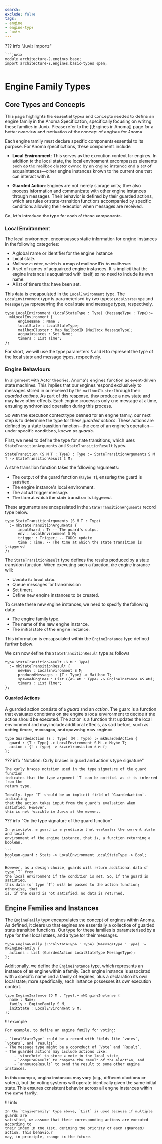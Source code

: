 ```yaml
---
search:
exclude: false
tags:
- engine
- engine-type
- Juvix
---
```



??? info "Juvix imports"

    ```juvix
    module architecture-2.engines.base;
    import architecture-2.engines.basic-types open;
    ```


# Engine Family Types

## Core Types and Concepts

This page highlights the essential types and concepts needed to define an engine
family in the Anoma Specification, specifically focusing on writing these
families in Juvix. Please refer to the [[Engines in Anoma]] page for a better
overview and motivation of the concept of engines for Anoma.

Each engine family must declare specific components essential to its purpose.
For Anoma specifications, these components include:

- **Local Environment**: This serves as the execution context for engines.
  In addition to the local state, the local
  environment encompasses elements such as the mailbox cluster owned by an
  engine instance and a set of acquaintances—other engine instances known to the
  current one that can interact with it.

- **Guarded Action**: Engines are not merely storage units; they also process
  information and communicate with other engine instances through messages.
  Their behavior is defined by their guarded actions, which are rules or
  state-transition functions accompanied by specific conditions allowing their
  execution when messages are received.

So, let's introduce the type for each of these components.


### Local Environment

The local environment encompasses static information for engine instances in the
following categories:

- A global name or identifier for the engine instance.
- Local state.
- Mailbox cluster, which is a map of mailbox IDs to mailboxes.
- A set of names of acquainted engine instances. It is implicit that the engine
  instance is acquainted with itself, so no need to include its own name.
- A list of timers that have been set.

This data is encapsulated in the `LocalEnvironment` type. The `LocalEnvironment` 
type is parameterised by two types: `LocalStateType` and 
`MessageType` representing the local state and message types, respectively.

```juvix
type LocalEnvironment (LocalStateType : Type) (MessageType : Type):= 
  mkLocalEnvironment {
      engineName : Name ;
      localState : LocalStateType;
      mailboxCluster : Map MailboxID (Mailbox MessageType);
      acquaintances : Set Name;
      timers : List Timer;
};
```

For short, we will use the type parameters `S` and `M` to represent 
the type of the local state and message types, respectively.

### Engine Behaviours

In alignment with Actor theories, Anoma's engines function as event-driven state
machines. This implies that our engines respond exclusively to messages stored
in or received by the `mailboxCluster` through their _guarded actions_. As part
of this response, they produce a new state and may have other effects. Each
engine processes only one message at a time, ensuring synchronized operation
during this process.

So with the execution context type defined for an engine family, our next step is
to determine the type for these _guarded actions_. These actions are defined by a
state transition function—the core of an engine's operation—under specific
conditions, known as _guards_. 

First, we need to define the type for state transitions, which uses
`StateTransitionArguments` and `StateTransitionResult` types.

```juvix
StateTransition (S M T : Type) : Type := StateTransitionArguments S M T -> StateTransitionResult S M;
```

A state transition function takes the following arguments:

- The output of the guard function (`Maybe T`), ensuring the guard is satisfied.
- The engine instance's local environment.
- The actual trigger message.
- The time at which the state transition is triggered.

These arguments are encapsulated in the `StateTransitionArguments` record type below.

```juvix
type StateTransitionArguments (S M T : Type)
  := mkStateTransitionArguments {
      inputGuard : T; -- The guard's output
      env : LocalEnvironment S M;
      trigger : Trigger; -- TODO: update
      time : Time; -- The time at which the state transition is triggered
};
```

The `StateTransitionResult` type defines the results produced by a state
transition function. When executing such a function, the engine instance will:

- Update its local state.
- Queue messages for transmission.
- Set timers.
- Define new engine instances to be created.

To create these new engine instances, we need to specify the following data:

- The engine family type.
- The name of the new engine instance.
- The initial state of the engine instance.

This information is encapsulated within the `EngineInstance` type defined
further below.

We can now define the `StateTransitionResult` type as follows:

```juvix
type StateTransitionResult (S M : Type)
  := mkStateTransitionResult {
      newEnv : LocalEnvironment S M;
      producedMessages : {T : Type} -> Mailbox T;
      spawnedEngines : List ({eS eM : Type} -> EngineInstance eS eM);
      timers : List Timer;
};
```

#### Guarded Actions

A guarded action consists of a _guard_ and an _action_. The guard is a function
that evaluates conditions on the engine's local environment to decide if the
action should be executed. The action is a function that updates the local
environment and may include additional effects, as said before, such as setting
timers, messages, and spawning new engines.


```juvix
type GuardedAction (S : Type) (M : Type) := mkGuardedAction {
  guard : {T : Type} -> LocalEnvironment S M -> Maybe T;
  action : {T : Type} -> StateTransition S M T;
};
```

??? info "Notation: Curly braces in guard and action's type signature"

    The curly braces notation used in the type signature of the guard function
    indicates that the type argument `T` can be omitted, as it is inferred from the
    return type.

    Ideally, type `T` should be an implicit field of `GuardedAction`, indicating
    that the action takes input from the guard's evaluation when satisfied. However,
    this is not feasible in Juvix at the moment.

??? info "On the type signature of the guard function"

    In principle, a guard is a predicate that evaluates the current state and local
    environment of the engine instance, that is, a function returning a boolean. 
    
    ```
    boolean-guard : State -> LocalEnvironment LocalStateType -> Bool;
    ```

    However, as a design choice, guards will return additional data of type `T` from
    the local environment if the condition is met. So, if the guard is satisfied,
    this data (of type `T`) will be passed to the action function; otherwise, that
    is, if the guard is not satisfied, no data is returned.

## Engine Families and Instances

The `EngineFamily` type encapsulates the concept of engines within Anoma. As defined,
it clears up that engines are essentially a collection of guarded state-transition
functions. Our type for these families is parameterised by a type for their local states,
and a type for their messages.

```juvix
type EngineFamily (LocalStateType : Type) (MessageType : Type) := mkEngineFamily {
  actions : List (GuardedAction LocalStateType MessageType);
};
```

Additionally, we define the `EngineInstance` type, which represents an instance
of an engine within a family. Each engine instance is associated with a specific
name and a family of engines, plus a declaration its own local state; more
specifically, each instance possesses its own execution context.

```juvix
type EngineInstance (S M : Type):= mkEngineInstance {
  name : Name;
  family : EngineFamily S M;
  initState : LocalEnvironment S M;
};
```

!!! example

    For example, to define an engine family for voting:

    - `LocalStateType` could be a record with fields like `votes`, `voters`, and `results`.
    - The message type might be a coproduct of `Vote` and `Result`.
    - The guarded actions may include actions like:
        - `storeVote` to store a vote in the local state,
        - `computeResult` to compute the result of the election, and
        - `announceResult` to send the result to some other engine instances.

   In this example, engine instances may vary (e.g., different elections or
   voters), but the voting systems will operate identically given the same
   initial state. This ensures consistent behavior across all engine instances
   within the same family.

!!! info

    In the `EngineFamily` type above, `List` is used because if multiple guards are 
    satisfied, we assume that their corresponding actions are executed according to
    their index in the list, defining the priority of each (guarded) action. This behaviour
    may, in principle, change in the future.
